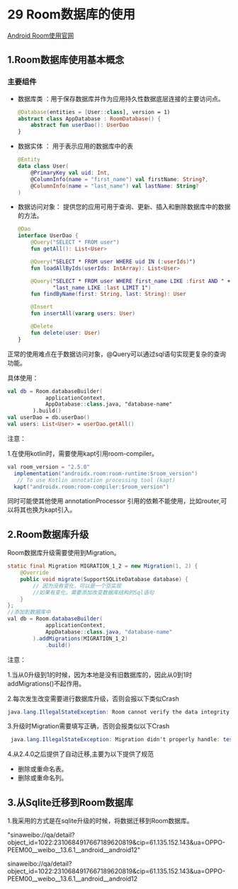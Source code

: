 # 29 Room数据库的使用

[Android Room使用官网](https://developer.android.google.cn/training/data-storage/room?hl=zh-cn)

## 1.Room数据库使用基本概念

### 主要组件

* 数据库类 ：用于保存数据库并作为应用持久性数据底层连接的主要访问点。

  ```kotlin
  @Database(entities = [User::class], version = 1)
  abstract class AppDatabase : RoomDatabase() {
      abstract fun userDao(): UserDao
  }
  ```

* 数据实体 ： 用于表示应用的数据库中的表

  ```kotlin
  @Entity
  data class User(
      @PrimaryKey val uid: Int,
      @ColumnInfo(name = "first_name") val firstName: String?,
      @ColumnInfo(name = "last_name") val lastName: String?
  )
  ```

* 数据访问对象： 提供您的应用可用于查询、更新、插入和删除数据库中的数据的方法。

  ```kotlin
  @Dao
  interface UserDao {
      @Query("SELECT * FROM user")
      fun getAll(): List<User>
  
      @Query("SELECT * FROM user WHERE uid IN (:userIds)")
      fun loadAllByIds(userIds: IntArray): List<User>
  
      @Query("SELECT * FROM user WHERE first_name LIKE :first AND " +
             "last_name LIKE :last LIMIT 1")
      fun findByName(first: String, last: String): User
  
      @Insert
      fun insertAll(vararg users: User)
  
      @Delete
      fun delete(user: User)
  }
  ```

​		正常的使用难点在于数据访问对象，@Query可以通过sql语句实现更复杂的查询功能。

具体使用：

```kotlin
val db = Room.databaseBuilder(
            applicationContext,
            AppDatabase::class.java, "database-name"
        ).build()
val userDao = db.userDao()
val users: List<User> = userDao.getAll()
```

注意：

1.在使用kotlin时，需要使用kapt引用room-compiler。

```java
val room_version = "2.5.0"
  implementation("androidx.room:room-runtime:$room_version")
   // To use Kotlin annotation processing tool (kapt)
  kapt("androidx.room:room-compiler:$room_version")
```

同时可能使其他使用 annotationProcessor 引用的依赖不能使用，比如router,可以将其也换为kapt引入。

## 2.Room数据库升级

Room数据库升级需要使用到Migration。

```java
static final Migration MIGRATION_1_2 = new Migration(1, 2) {
    @Override
    public void migrate(SupportSQLiteDatabase database) {
        // 因为没有变化，可以是一个空实现
        //如果有变化，需要添加改变数据库结构的Sql语句
    }
};
//添加到数据库中
val db = Room.databaseBuilder(
            applicationContext,
            AppDatabase::class.java, "database-name"
        ).addMigrations(MIGRATION_1_2)
  			.build()
```

注意：

1.当从0升级到1的时候，因为本地是没有旧数据库的，因此从0到1时addMigrations()不起作用。

2.每次发生改变需要进行数据库升级，否则会报以下类似Crash

```java
java.lang.IllegalStateException: Room cannot verify the data integrity. Looks like you've changed schema but forgot to update the version number. You can simply fix this by increasing the version number.
```

3.升级时Migration需要填写正确，否则会报类似以下Crash

```java
 java.lang.IllegalStateException: Migration didn't properly handle: testNewTable(com.example.demopractice.room.testNewTable).
```

4.从2.4.0之后提供了自动迁移,主要为以下提供了规范

- 删除或重命名表。
- 删除或重命名列。

## 3.从Sqlite迁移到Room数据库

1.我采用的方式是在sqlite升级的时候，将数据迁移到Room数据库。

"sinaweibo://qa/detail?object_id=1022:2310684917667189620819&cip=61.135.152.143&ua=OPPO-PEEM00__weibo__13.6.1__android__android12"

sinaweibo://qa/detail?object_id=1022:2310684917667189620819&cip=61.135.152.143&ua=OPPO-PEEM00__weibo__13.6.1__android__android12



